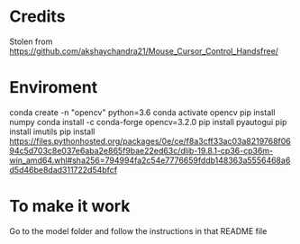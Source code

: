 # Credits
Stolen from https://github.com/akshaychandra21/Mouse_Cursor_Control_Handsfree/

# Enviroment
conda create -n "opencv" python=3.6 
conda activate opencv
pip install numpy 
conda install -c conda-forge opencv=3.2.0 
pip install pyautogui 
pip install imutils
pip install https://files.pythonhosted.org/packages/0e/ce/f8a3cff33ac03a8219768f0694c5d703c8e037e6aba2e865f9bae22ed63c/dlib-19.8.1-cp36-cp36m-win_amd64.whl#sha256=794994fa2c54e7776659fddb148363a5556468a6d5d46be8dad311722d54bfcf

# To make it work
Go to the model folder and follow the instructions in that README file
